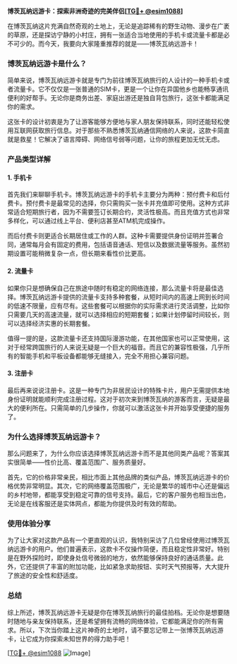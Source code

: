 **博茨瓦纳远游卡：探索非洲奇迹的完美伴侣[[TG💪+ @esim1088](https://t.me/s/esim1088)]**

在博茨瓦纳这片充满自然奇观的土地上，无论是追踪稀有的野生动物、漫步在广袤的草原，还是探访宁静的小村庄，拥有一张适合当地使用的手机卡或流量卡都是必不可少的。而今天，我要向大家隆重推荐的就是——博茨瓦纳远游卡！

### 博茨瓦纳远游卡是什么？

简单来说，博茨瓦纳远游卡就是专门为前往博茨瓦纳旅行的人设计的一种手机卡或者流量卡。它不仅仅是一张普通的SIM卡，更是一个让你在异国他乡也能畅享通讯便利的好帮手。无论你是商务出差、家庭出游还是独自背包旅行，这张卡都能满足你的需求。

这张卡的设计初衷是为了让游客能够方便地与家人朋友保持联系，同时还能轻松使用互联网获取旅行信息。对于那些不熟悉博茨瓦纳通信网络的人来说，这款卡简直就是救星！它解决了语言障碍、网络信号弱等问题，让你的旅程更加无忧无虑。

### 产品类型详解

#### 1. 手机卡

首先我们来聊聊手机卡。博茨瓦纳远游卡的手机卡主要分为两种：预付费卡和后付费卡。预付费卡是最常见的选择，你只需购买一张卡并充值即可使用。这种方式非常适合短期旅行者，因为不需要签订长期合约，灵活性极高。而且充值方式也非常多样化，可以通过线上平台、便利店甚至ATM机完成操作。

而后付费卡则更适合长期居住或工作的人群。这种卡需要提供身份证明并签署合同，通常每月会有固定的费用，包括语音通话、短信以及数据流量等服务。虽然初期设置可能稍微复杂一点，但长期来看性价比更高。

#### 2. 流量卡

如果你只是想确保自己在旅途中随时有稳定的网络连接，那么流量卡将是最佳选择。博茨瓦纳远游卡提供的流量卡支持多种套餐，从短时间内的高速上网到长时间的低速不限量，应有尽有。这些套餐可以根据你的实际需求进行灵活调整，比如你只需要几天的高速流量，就可以选择相应的短期套餐；如果计划停留时间较长，则可以选择经济实惠的长期套餐。

值得一提的是，这款流量卡还支持国际漫游功能，在其他国家也可以正常使用，这对于经常跨国旅行的人来说无疑是一个巨大的福音。而且它的兼容性极强，几乎所有的智能手机和平板设备都能够无缝接入，完全不用担心兼容问题。

#### 3. 注册卡

最后再来说说注册卡。这是一种专门为非居民设计的特殊卡片，用户无需提供本地身份证明就能顺利完成注册过程。这对于初次来到博茨瓦纳的游客而言，无疑是最大的便利所在。只需简单的几步操作，你就可以激活这张卡并开始享受便捷的服务了。

### 为什么选择博茨瓦纳远游卡？

那么问题来了，为什么你应该选择博茨瓦纳远游卡而不是其他同类产品呢？答案其实很简单——性价比高、覆盖范围广、服务质量好。

首先，它的价格非常亲民，相比市面上其他品牌的类似产品，博茨瓦纳远游卡的价格优势非常明显。其次，它的网络覆盖范围极广，无论是繁华的城市中心还是偏远的乡村地带，都能享受到稳定可靠的信号支持。最后，它的客户服务也相当出色，无论是在线客服还是实体网点，都能为你提供及时有效的帮助。

### 使用体验分享

为了让大家对这款产品有一个更直观的认识，我特别采访了几位曾经使用过博茨瓦纳远游卡的用户。他们普遍表示，这款卡不仅操作简便，而且稳定性非常好。特别是在野外探险时，即使身处信号微弱的地方，依然能够保持良好的通话质量。此外，它还提供了丰富的附加功能，比如紧急求助按钮、实时天气预报等，大大提升了旅途的安全性和舒适度。

### 总结

综上所述，博茨瓦纳远游卡无疑是你在博茨瓦纳旅行的最佳拍档。无论你是想要随时随地与亲友保持联系，还是希望拥有流畅的网络体验，它都能满足你的所有需求。所以，下次当你踏上这片神奇的土地时，请不要忘记带上一张博茨瓦纳远游卡，让它成为你探索未知世界的得力助手吧！

[[TG💪+ @esim1088](https://t.me/s/esim1088) ![Image](https://i.postimg.cc/4NQfJmqS/Snipaste-2025-05-13-00-14-12.png)]